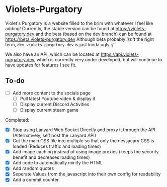 # Violets-Purgatory

Violet's Purgatory is a website filled to the brim with whatever I feel like adding! Currently, the stable version can be found at https://violets-purgatory.dev and the beta (based on the dev branch) can be found at https://beta.violets-purgatory.dev
Although beta probably *isn't* the right term, `dev.violets-purgatory.dev` is just kinda ugly :/

We also have an API, which can be located at https://api.violets-purgatory.dev, which is currently very under developed, but will continue to have updates for features I see fit.

## To-do   
- [ ] Add more content to the socials page
    - [ ] Pull latest Youtube video & display it
    - [ ] Display current Discord Activities
    - [ ] Display current steam game

Completed:


- [x] Stop using Lanyard Web Socket Directly and proxy it through the API (Alternatively, self host the Lanyard API)
- [x] Cut the main CSS file into multiple so that only the nessacary CSS is loaded (Reduces traffic and loading times)
- [x] Add image caching instead of using image proxies (keeps the security benefit and decreases loading times)
- [x] Add code to automatically minify the HTML
- [x] Add random quotes
- [x] Seperate Values from the javascript into their own config for readability
- [x] Add a commit counter